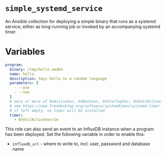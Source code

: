# `simple_systemd_service`

An Ansible collection for deploying a simple binary that runs as a systemd service; either as long-running job or invoked by an accompanying systemd timer.

# Variables

```yaml
program:
  binary: /tmp/hello.amd64
  name: hello
  description: Says hello in a random language
  parameters: [
    - --one
    - --two
  ]
  # zero or more of OnActiveSec, OnBootSec, OnStartupSec, OnUnitActiveSec, OnUnitInactiveSec
  # see https://www.freedesktop.org/software/systemd/man/systemd.timer.html#OnActiveSec=
  # if left empty, no timer will be installed
  timer:
    - OnUnitActiveSec=1m
```

This role can also send an event to an InfluxDB instance when a program has been deployed. Set the following variable in order to enable this:

* `influxdb_url` - where to write to, incl. user, password and database name
